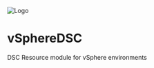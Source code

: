 ![Logo](http://lucd.info/wp-content/uploads/2016/06/vSphereDSC-Logo-small.jpg)

# vSphereDSC
DSC Resource module for vSphere environments
